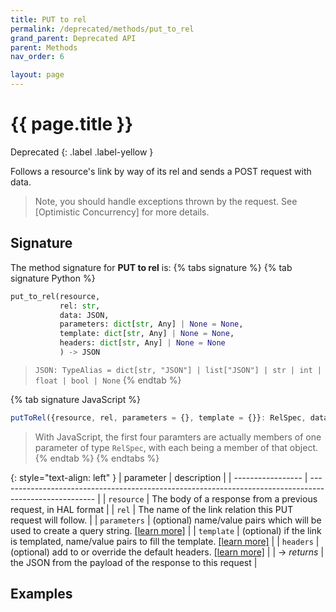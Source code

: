```yaml
---
title: PUT to rel
permalink: /deprecated/methods/put_to_rel
grand_parent: Deprecated API
parent: Methods
nav_order: 6

layout: page
---
```

# {{ page.title }}
Deprecated
{: .label .label-yellow }

Follows a resource's link by way of its rel and sends a POST request with data.

> Note, you should handle exceptions thrown by the request.  See [Optimistic Concurrency] for more details.

## Signature
The method signature for **PUT to rel** is:
{% tabs signature %}
{% tab signature Python %}
```python
put_to_rel(resource,
           rel: str,
           data: JSON,
           parameters: dict[str, Any] | None = None,
           template: dict[str, Any] | None = None,
           headers: dict[str, Any] | None = None
           ) -> JSON
``` 
> `JSON: TypeAlias = dict[str, "JSON"] | list["JSON"] | str | int | float | bool | None`
{% endtab %}

{% tab signature JavaScript %}
```javascript
putToRel({resource, rel, parameters = {}, template = {}}: RelSpec, data:{}, headers = {}): Promise<HalResource | {}>
```
> With JavaScript, the first four paramters are actually members of one parameter of type `RelSpec`, with each being a member of that object.
{% endtab %}
{% endtabs %}

{: style="text-align: left" } 
| parameter         | description                                                                                            |
| ----------------- | ------------------------------------------------------------------------------------------------------ |
| `resource`        | The body of a response from a previous request, in HAL format                                          |
| `rel`             | The name of the link relation this PUT request will follow.                                            |
| `parameters`      | (optional) name/value pairs which will be used to create a query string. [[learn more]](/parameters)   |
| `template`        | (optional) if the link is templated, name/value pairs to fill the template. [[learn more]](/templates) |
| `headers`         | (optional) add to or override the default headers. [[learn more]](/headers)                            |
| -> *returns*      | the JSON from the payload of the response to this request                                              |


## Examples
